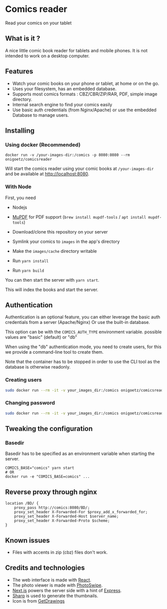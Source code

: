 # Comics reader
Read your comics on your tablet

## What is it ?
A nice little comic book reader for tablets and mobile phones.
It is not intended to work on a desktop computer.

## Features

- Watch your comic books on your phone or tablet, at home or on the go.
- Uses your filesystem, has an embedded database.
- Supports most comics formats : CBZ/CBR/ZIP/RAR, PDF, simple image directory.
- Internal search engine to find your comics easily
- Use basic auth credentials (from Nginx/Apache) or use the embedded Database to manage users.

## Installing

### Using docker (Recommended)

```
docker run -v /your-images-dir:/comics -p 8080:8080 --rm onigoetz/comicsreader
```

Will start the comics reader using your comic books at `/your-images-dir` and be available at [http://localhost:8080]().


### With Node

First, you need
- Nodejs
- [MuPDF](https://mupdf.com/docs/mutool.html) for PDF support (`brew install mupdf-tools` / `apt install mupdf-tools`)

- Download/clone this repository on your server
- Symlink your comics to `images` in the app's directory
- Make the `images/cache` directory writable
- Run `yarn install`
- Run `yarn build`

You can then start the server with `yarn start`.

This will index the books and start the server.

## Authentication

Authentication is an optional feature, you can either leverage the basic auth credentials from a server (Apache/Nginx)
Or use the built-in database.

This option can be with the `COMICS_AUTH_TYPE` environment variable.
possible values are "basic" (default) or "db"

When using the "db" authentication mode, you need to create users, for this we provide a command-line tool to create them.

Note that the container has to be stopped in order to use the CLI tool as the database is otherwise readonly.

### Creating users

```bash
sudo docker run --rm -it -v your_images_dir:/comics onigoetz/comicsreader node comics createUser
```

### Changing password

```bash
sudo docker run --rm -it -v your_images_dir:/comics onigoetz/comicsreader node comics changePassword
```

## Tweaking the configuration

### Basedir

Basedir has to be specified as an environment variable when starting the server.

```
COMICS_BASE="comics" yarn start
# OR
docker run -e "COMICS_BASE=comics" ...
```

## Reverse proxy through nginx

```
location /BD/ {
    proxy_pass http://comics:8080/BD/;
    proxy_set_header X-Forwarded-For $proxy_add_x_forwarded_for;
    proxy_set_header X-Forwarded-Host $server_name;
    proxy_set_header X-Forwarded-Proto $scheme;
}
```

## Known issues

- Files with accents in zip (cbz) files don't work.

## Credits and technologies

- The web interface is made with [React](https://facebook.github.io/react/).
- The photo viewer is made with [PhotoSwipe](http://photoswipe.com/).
- [Next.js](https://nextjs.org/) powers the server side with a hint of [Express](http://expressjs.com/).
- [Sharp](http://sharp.pixelplumbing.com/en/stable/) is used to generate the thumbnails. 
- Icon is from [GetDrawings](http://getdrawings.com/get-icon#comic-book-icon-68.jpg)
